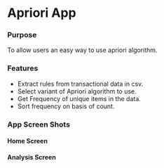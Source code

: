 # Apriori App  
  
### Purpose  
  
To allow users an easy way to use apriori algorithm. 
  
### Features  
  
- Extract rules from transactional data in csv.
- Select variant of Apriori algorithm to use.
- Get Frequency of unique items in the data.
- Sort frequency on basis of count.


### App Screen Shots

#### Home Screen

#### Analysis Screen



